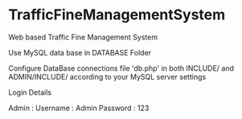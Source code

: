 # TrafficFineManagementSystem
Web based Traffic Fine Management System



Use MySQL data base in DATABASE Folder

Configure  DataBase connections file  'db.php' in both  INCLUDE/ and ADMIN/INCLUDE/  according to your MySQL server settings

Login Details

Admin :  Username : Admin
         Password : 123
